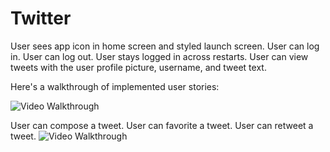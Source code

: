 # Twitter


User sees app icon in home screen and styled launch screen. 
User can log in. 
User can log out. 
User stays logged in across restarts. 
 User can view tweets with the user profile picture, username, and tweet text. 

Here's a walkthrough of implemented user stories:

<img src='http://i.imgur.com/link/to/your/gif/file.gif' title='Video Walkthrough' width='' alt='Video Walkthrough' />

User can compose a tweet. 
User can favorite a tweet. 
User can retweet a tweet. 
<img src='https://media.giphy.com/media/huabnF3m9qv4GgupO1/giphy.gif' title='Video Walkthrough' width='' alt='Video Walkthrough' />
